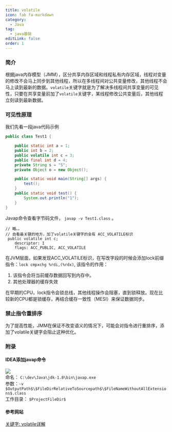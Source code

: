```yaml
---
title: volatile
icon: fab fa-markdown
category:
  - Java
tag:
  - java基础
editLink: false
order: 1
---
```


### 简介
根据java内存模型（JMM），区分共享内存区域和线程私有内存区域，线程对变量的修改不会马上同步到其他线程，所以在多线程间对公共变量修改，其他线程不会马上读到最新的数据。`volatile`关键字就是为了解决多线程间共享变量的可见性，只要在共享变量前加了`volatile`关键字，某线程修改公共变量后，其他线程立刻读到最新数据。


### 可见性原理
我们先看一段java代码示例
```java
public class Test1 {

    public static int a = 1;
    public int b = 2;
    public volatile int c = 3;
    public final int d = 4;
    private String s = "5";
    private Object o = new Object();

    public static void main(String[] args) {
        test();
    }
    public static void test() {
        System.out.println("1");
    }
}
```

Javap命令查看字节码文件， `javap -v Test1.class` 。
```
// 略。。
// 自看最关键的地方，加了volatile关键字的会有 ACC_VOLATILE标识
 public volatile int c;
    descriptor: I
    flags: ACC_PUBLIC, ACC_VOLATILE
```

在JVM层面，如果发现ACC_VOLATILE标识，在写改字段的时候会添加lock前缀指令：`lock cmpxchg %rdi,(%rdx)`,
该指令的作用：
1. 该指令会将当前缓存数据回写到内存中。
2. 其他处理器的缓存失效

在早期的CPU，lock指令会锁总线，其他线程操作会阻塞，直到锁释放。现在比较新的CPU都是锁缓存，再结合缓存一致性（MESI）来保证数据同步。


### 禁止指令重排序
为了提高性能，JMM在保证不改变语义的情况下，可能会对指令进行重排序，添加了volatile关键字会阻止这种优化。


### 附录

#### IDEA添加javap命令
![](https://images.luoliang.top/idea_javap.png)  
命名： `C:\dev\Java\jdk-1.8\bin\javap.exe`  
参数：`-v $OutputPath$\$FileDirRelativeToSourcepath$\$FileNameWithoutAllExtensions$.class`  
工作目录： `$ProjectFileDir$`

#### 参考网站
[关键字: volatile详解](https://pdai.tech/md/java/thread/java-thread-x-key-volatile.html)